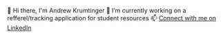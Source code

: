 👋 Hi there, I'm Andrew Krumtinger
🔭 I’m currently working on a refferel/tracking application for student resources
📫 [Connect with me on LinkedIn](https://www.linkedin.com/in/andrew-krum/)
